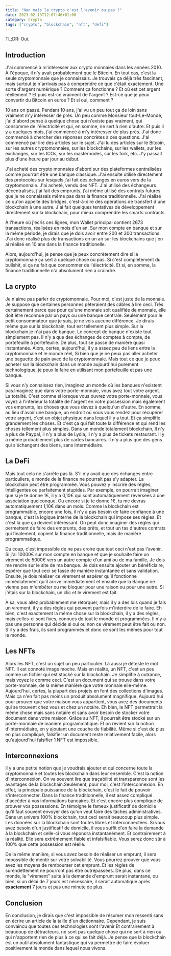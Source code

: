 ```yaml
---
title: "Nan mais la crypto c'est l'avenir ou pas ?"
date: 2023-02-13T12:07:46+01:00
category: Crypto
tags: ["crypto", "blockchain", "nft", "defi"]
---
```


TL;DR: Oui.

## Introduction

J'ai commencé à m'intéresser aux crypto monnaies dans les années 2010. À l'époque, il n'y avait probablement que le Bitcoin. En tout cas, c'est la seule cryptomonnaie que je connaissais. Je trouvais ça déjà très fascinant, mais surtout je n'arrivais pas à comprendre ce que c'était exactement. Une sorte d'argent numérique ? Comment ça fonctionne ? Et où est cet argent réellement ? Et puis est-ce vraiment de l'argent ? Est-ce que je peux convertir du Bitcoin en euros ? Et si oui, comment ?

10 ans on passé. Pendant 10 ans, j'ai vu un peu tout ça de loin sans vraiment m'y intéresser de près. Un peu comme Monsieur tout-Le-Monde, j'ai d'abord pensé à quelque chose qui n'existe pas vraiment, qui consomme de l'électricité et qui, en somme, ne sert à rien d'autre. Et puis il y a quelques mois, j'ai commencé à m'y intéresser de plus près. J'ai donc commencé à chercher des réponses concrètes à ces questions. J'ai commencé par lire des articles sur le sujet. J'ai lu des articles sur le Bitcoin, sur les autres cryptomonnaies, sur les blockchains, sur les wallets, sur les exchanges, sur les ICOs, sur les masternodes, sur les fork, etc. J'y passait plus d'une heure par jour au début.

J'ai acheté des crypto monnaies d'abord sur des plateformes centralisées comme pourrait être une banque classique. J'ai ensuite utilisé directement des protocoles sur lesquels j'ai fait des échanges en euros vers de la cryptomonnaie. J'ai acheté, vendu des NFT. J'ai utilisé des échangeurs décentralisés, j'ai fait des emprunts, j'ai même utilisé des contrats futures que je ne connaissais même pas dans la finance traditionnelle. J'ai réalisé ce qu'on appelle des bridges, c'est-à-dire des opérations de transfert d'une blockchain à une autre. J'ai fait quelques tentatives de développement directement sur la blockchain, pour mieux comprendre les smarts contracts.

À l'heure où j'écris ces lignes, mon Wallet principal contient 2673 transactions, réalisées en mois d'un an. Sur mon compte en banque et sur la même période, je dirais que je dois avoir entre 200 et 300 transactions. J'ai donc réalisé plus de transactions en un an sur les blockchains que j'en ai réalisé en 10 ans dans la finance traditionelle.

Alors, aujourd'hui, je pense que je peux concrètement dire si la cryptomonnaie ça sert à quelque chose ou pas. Si c'est complètement du bullshit, si ça ne fait que consommer de l'électricité. Et si, en somme, la finance traditionnelle n'a absolument rien a craindre.

## La crypto

Je n'aime pas parler de cryptomonnaie. Pour moi, c'est juste de la monnaie. Je suppose que certaines personnes pèteraient des câbles à lire ceci. Très certainement parce que pour qu'une monnaie soit qualifiée de monnaie, elle doit être reconnue par un pays ou une banque centrale. Seulement pour le petit consommateur que je suis, je ne vois aucune différence. Je dirais même que sur la blockchain, tout est tellement plus simple. Sur la blockchain je n'ai pas de banque. Le concept de banque n'existe tout simplement pas. Il n'y a que des échanges de comptes à compte, de portefeuille à portefeuille. De plus, tout se passe de manière quasi instantanée. Alors, certes, aujourd'hui, il y a assez peu de liens entre la cryptomonnaie et le monde réel, Si bien que je ne peux pas aller acheter une baguette de pain avec de la cryptomonnaie. Mais tout ce que je peux acheter sur la blockchain dans un monde aujourd'hui purement technologique, je peux le faire en utilisant mon portefeuille et pas une banque.

Si vous n'y connaissez rien, imaginez un monde où les banques n'existent pas.Imaginez que dans votre porte-monnaie, vous avez tout votre argent. La totalité. C'est comme si lorsque vous ouvrez votre porte-monnaie, vous voyez à l'intérieur la totalité de l'argent en votre possession mais également vos emprunts, les choses que vous devez à quelqu'un d'autre. En somme, au lieu d'avoir une banque, un endroit où vous vous rendez pour récupérer votre argent, c'est un objet physique dans lequel il y a tout. Et ça simplifie grandement les choses. Et c'est ça qui fait toute la différence et qui rend les choses tellement plus simples. Dans un monde totalement blockchain, Il n'y a plus de Paypal, il n'y a plus de Lydia, il n'y a plus de tickets restaurant. Il y a même probablement plus de cartes bancaires. Il n'y a plus que des gens qui s'échangent des biens, sans intermédiaire.

## La DeFi

Mais tout cela ne s'arrête pas là. S'il n'y avait que des échanges entre particuliers, e monde de la finance ne pourrait pas s'y adapter. La blockchain peut être programmée. Vous pouvez y inscrire des règles, Intelligentes ou parfaitement stupides. Par exemple, on pourrait imaginer que si je te donne 1€, il y a 0,10€ qui sont automatiquement reversées à une association quelconque. Ou encore si je te donne 1€, tu me devras automatiquement 1,10€ dans un mois. Comme la blockchain est programmable, encore une fois, il n'y a pas besoin de faire confiance à une banque, c'est la logique interne de la blockchain qui impose ses règles. Et c'est là que ça devient intéressant. On peut donc imaginer des règles qui permettent de faire des emprunts, des prêts, et tout un tas d'autres contrats qui finalement, copient la finance traditionnelle, mais de manière programmatique.

Du coup, c'est impossible de ne pas croire que tout ceci n'est pas l'avenir. Si j'ai 10000€ sur mon compte en banque et que je souhaite faire un virement de 5000€ vers un autre compte d'un ami ou de ma famille, Je dois me rendre sur le site de ma banque. Je dois ensuite ajouter un bénéficiaire, espérer que tout ceci se fasse de manière instantanée et sans validation. Ensuite, je dois réaliser ce virement et espérer qu'il fonctionne immédiatement qu'il arrive immédiatement et ensuite que la Banque ne vienne pas m'embêter ou me bloquer pour une raison ou pour une autre. Si j'étais sur la blockchain, un clic et le virement est fait.

À sa, vous allez probablement me rétorquer, mais il y a des lois quand je fais un virement, il y a des règles qui peuvent parfois m'interdire de le faire. Eh bien, c'est exactement la même chose sur la blockchain, il y a des règles, mais celles-ci sont fixes, connues de tout le monde et programmées. Il n'y a pas une personne qui décide si oui ou non ce virement peut être fait ou non. S'il y a des frais, ils sont programmés et donc ce sont les mêmes pour tout le monde.

## Les NFTs

Alors les NFT, c'est un sujet un peu particulier. Là aussi je déteste le mot NFT. Il est connoté image moche. Mais en réalité, un NFT, c'est un peu comme un fichier qui est stocké sur la blockchain. Je simplifie à outrance, mais voyez le comme ceci. C'est un document qui se trouve dans votre porte-monnaie, de la même manière que votre monnaie elle-même. Aujourd'hui, certes, la plupart des projets en font des collections d'images. Mais ça n'en fait pas moins un produit absolument magnifique. Aujourd'hui pour prouver que votre maison vous appartient, vous avez des documents qui se trouvent chez vous et chez un notaire. Eh bien, le NFT permettrait la même chose mais sans notaire et sans avoir besoin de stocker votre document dans votre maison. Grâce au NFT, il pourrait être stocké sur un porte-monnaie de manière programmatique. Et on revient sur la notion d'intermédiaire, en y ajoutant une couche de fiabilité. Même si c'est de plus en plus compliqué, falsifier un document reste relativement facile, alors qu'aujourd'hui falsifier 1 NFT est impossible.

## Interconnexions

Il y a une petite notion que je voudrais ajouter et qui concerne toute la cryptomonnaie et toutes les blockchain dans leur ensemble. C'est la notion d'interconnexion. On va souvent lire que traçabilité et transparence sont les avantages de la blockchain.Seulement, pour moi, c'est l'interconnexion. En effet, la principale puissance de la blockchain, c'est le fait de pouvoir s'interconnecter. Dans la finance traditionnelle, il est assez compliqué d'accéder à vos informations bancaires. Et c'est encore plus compliqué de prouver vos possessions. En témoigne le fameux justificatif de domicile qu'il faut souvent envoyer dès qu'on veut faire des tâches administratives. Dans un univers 100% blockchain, tout ceci serait beaucoup plus simple. Les données sur la blockchain sont toutes libres et interconnectées. Si vous avez besoin d'un justificatif de domicile, il vous suffit d'en faire la demande à la blockchain et celle-ci vous répondra instantanément. Et contrairement à la réalité. Elle sera extrêmement fiable et infalsifiable. Vous serez donc sûr à 100% que cette possession est réelle.

De la même manière, si vous avez besoin de réaliser un emprunt, il sera impossible de mentir sur votre solvabilité. Vous pourrez prouver que vous avez les moyens de rembourser cet emprunt. Et les règles de surendettement ne pourront pas être outrepassées. De plus, dans ce monde, le "virement" suite à la demande d'emprunt serait instantané, ou bien, si un délai de 7 jours est nécessaire, il serait automatique après **exactement** 7 jours et pas une minute de plus.

## Conclusion

En conclusion, je dirais que c'est impossible de résumer mon ressenti sans en écrire un article de la taille d'un dictionnaire. Cependant, je suis convaincu que toutes ces technologies sont l'avenir.Et contrairement à beaucoup de détracteurs, ne sont pas quelque chose qui ne sert à rien ou qui n'apportent rien de plus à ce qui se fait déjà. Je pense que la blockchain est un outil absolument fantastique qui va permettre de faire évoluer positivement le monde dans lequel nous vivons.
